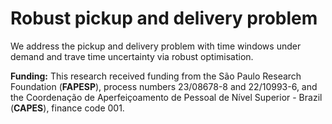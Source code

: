 # Robust pickup and delivery problem

We address the pickup and delivery problem with time windows under demand and trave time uncertainty via robust optimisation.

**Funding:**
This research received funding from the São Paulo Research Foundation (<b>FAPESP</b>), process numbers 23/08678-8 and 22/10993-6, and the Coordenação de Aperfeiçoamento de Pessoal de Nível Superior - Brazil (<b>CAPES</b>), finance code 001.
